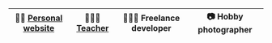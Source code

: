 | 💁‍♂️ [Personal website](https://martijnloth.be/) | 👨🏼‍🎓 [Teacher](https://mct.be) | 👨🏻‍💻 Freelance developer | 📷 Hobby photographer |
|--------------------------------------------------|--------------------------------|-------------------------|----------------------|

